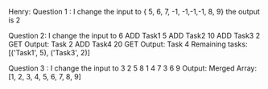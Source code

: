 Henry:
Question 1 : I change the input to { 5, 6, 7, -1, -1,-1,-1, 8, 9}
the output is 2


Question 2: I change the input to 
6
ADD Task1 5
ADD Task2 10
ADD Task3 2
GET
Output: Task 2
ADD Task4 20
GET
Output: Task 4
Remaining tasks: [('Task1', 5), ('Task3', 2)]


Question 3 : I change the input to
3
2 5 8
1 4 7
3 6 9
Output: Merged Array: [1, 2, 3, 4, 5, 6, 7, 8, 9]
